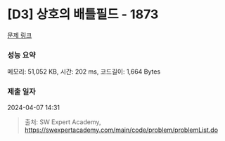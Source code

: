 # [D3] 상호의 배틀필드 - 1873 

[문제 링크](https://swexpertacademy.com/main/code/problem/problemDetail.do?contestProbId=AV5LyE7KD2ADFAXc) 

### 성능 요약

메모리: 51,052 KB, 시간: 202 ms, 코드길이: 1,664 Bytes

### 제출 일자

2024-04-07 14:31



> 출처: SW Expert Academy, https://swexpertacademy.com/main/code/problem/problemList.do